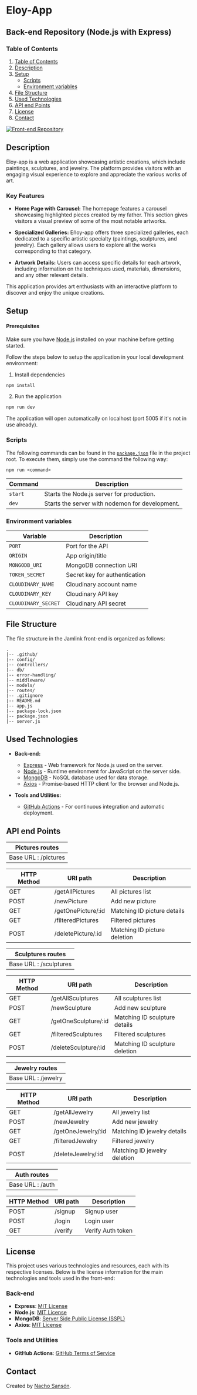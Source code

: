 # Eloy-App

## Back-end Repository (Node.js with Express)
### Table of Contents 

1. [Table of Contents](#table-of-contents)
2. [Description](#description)
3. [Setup](#setup)
    - [Scripts](#scripts)
    - [Environment variables](#environment-variables)
4. [File Structure](#file-structure)
5. [Used Technologies](#used-technologies)
6. [API end Points](#api-end-points)
7. [License](#license)
8. [Contact](#contact)

[![Front-end Repository](https://img.shields.io/badge/Front--end-Repository-blue?style=for-the-badge&logo=github)](https://github.com/nachosanson6/Eloy-app-client)


 ## Description
 
Eloy-app is a web application showcasing artistic creations, which include paintings, sculptures, and jewelry. The platform provides visitors with an engaging visual experience to explore and appreciate the various works of art.

### Key Features

- **Home Page with Carousel:** The homepage features a carousel showcasing highlighted pieces created by my father. This section gives visitors a visual preview of some of the most notable artworks.

- **Specialized Galleries:** Eñoy-app offers three specialized galleries, each dedicated to a specific artistic specialty (paintings, sculptures, and jewelry). Each gallery allows users to explore all the works corresponding to that category.

- **Artwork Details:** Users can access specific details for each artwork, including information on the techniques used, materials, dimensions, and any other relevant details.

This application provides art enthusiasts with an interactive platform to discover and enjoy the unique creations.

## Setup

#### Prerequisites

Make sure you have [Node.js](https://nodejs.org/) installed on your machine before getting started.

Follow the steps below to setup the application in your local development environment:

1. Install dependencies

```bash
npm install
```

2. Run the application

```bash
npm run dev
```

The application will open automatically on localhost (port 5005 if it's not in use already).



### Scripts

The following commands can be found in the [`package.json`](./package.json) file in the project root. To execute them, simply use the command the following way:

```
npm run <command>
```

| Command   | Description                                       |
| --------- | --------------------------------------------------|
| `start`   | Starts the Node.js server for production.          |
| `dev`     | Starts the server with nodemon for development.    |


### Environment variables


| Variable            | Description                      |
| ------------------- | -------------------------------- |
| `PORT`              | Port for the API                 |
| `ORIGIN`            | App origin/title                 |
| `MONGODB_URI`       | MongoDB connection URI           |
| `TOKEN_SECRET`      | Secret key for authentication    |
| `CLOUDINARY_NAME`   | Cloudinary account name          |
| `CLOUDINARY_KEY`    | Cloudinary API key               |
| `CLOUDINARY_SECRET` | Cloudinary API secret            |

## File Structure

The file structure in the Jamlink front-end is organized as follows:

```plaintext
.
|-- .github/
|-- config/  
|-- controllers/  
|-- db/  
|-- error-handling/
|-- middleware/  
|-- models/ 
|-- routes/     
|-- .gitignore
|-- README.md
|-- app.js
|-- package-lock.json
|-- package.json
|-- server.js

```

## Used Technologies

- **Back-end:**
  - [Express](https://expressjs.com/) - Web framework for Node.js used on the server.
  - [Node.js](https://nodejs.org/) - Runtime environment for JavaScript on the server side.
  - [MongoDB](https://www.mongodb.com/) - NoSQL database used for data storage.
  - [Axios](https://axios-http.com/) - Promise-based HTTP client for the browser and Node.js.

- **Tools and Utilities:**
  - [GitHub Actions](https://github.com/features/actions) - For continuous integration and automatic deployment.

## API end Points

| Pictures routes            |
| ---------------------- |
| Base URL : /pictures       |

| HTTP Method            | URI path           | Description                 |
| ---------------------- | -------------------| --------------------------- |
| GET                    | /getAllPictures    | All pictures list           |
| POST                   | /newPicture        | Add new picture             |
| GET                    | /getOnePicture/:id | Matching ID picture details |
| GET                    | /filteredPictures  | Filtered pictures           |
| POST                   | /deletePicture/:id | Matching ID picture deletion|

| Sculptures routes          |
| ---------------------- |
| Base URL : /sculptures     |

| HTTP Method            | URI path           | Description                     |
| ---------------------- | -------------------| --------------------------------|
| GET                    | /getAllSculptures    | All sculptures list           |
| POST                   | /newSculpture        | Add new sculpture             |
| GET                    | /getOneSculpture/:id | Matching ID sculpture details |
| GET                    | /filteredSculptures  | Filtered sculptures           |
| POST                   | /deleteSculpture/:id | Matching ID sculpture deletion|

| Jewelry routes          |
| ---------------------- |
| Base URL : /jewelry     |

| HTTP Method            | URI path           | Description                     |
| ---------------------- | -------------------| --------------------------------|
| GET                    | /getAllJewelry     | All jewelry list                |
| POST                   | /newJewelry        | Add new jewelry                 |
| GET                    | /getOneJewelry/:id | Matching ID jewelry details     |
| GET                    | /filteredJewelry   | Filtered jewelry                |
| POST                   | /deleteJewelry/:id | Matching ID jewelry deletion    |

| Auth routes            |
| ---------------------- |
| Base URL : /auth       |

| HTTP Method            | URI path     | Description                 |
| ---------------------- | ------------ | --------------------------- |
| POST                   | /signup      | Signup user                 |
| POST                   | /login       | Login user                  |
| GET                    | /verify      | Verify Auth token           |

## License

This project uses various technologies and resources, each with its respective licenses. Below is the license information for the main technologies and tools used in the front-end:

### Back-end

- **Express**: [MIT License](https://opensource.org/licenses/MIT)
- **Node.js**: [MIT License](https://opensource.org/licenses/MIT)
- **MongoDB**: [Server Side Public License (SSPL)](https://www.mongodb.com/licensing/server-side-public-license)
- **Axios**: [MIT License](https://opensource.org/licenses/MIT)

### Tools and Utilities

- **GitHub Actions**: [GitHub Terms of Service](https://docs.github.com/en/github/site-policy/github-terms-of-service)


## Contact

Created by [Nacho Sansón](https://github.com/nachosanson6). 

